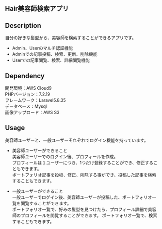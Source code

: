 ## Hair美容師検索アプリ

## Description
自分の好きな髪型から、美容師を検索することができるアプリです。
- Admin、Userのマルチ認証機能
- Adminでの記事投稿、検索、更新、削除機能
- Userでの記事閲覧、検索、詳細閲覧機能

## Dependency
開発環境：AWS Cloud9 <br>
PHPバージョン：7.2.19 <br>
フレームワーク：Laravel5.8.35 <br>
データベース：Mysql <br>
画像アップロード：AWS S3 <br>

## Usage
美容師ユーザーと、一般ユーザーそれぞれでログイン機能を持っています。


- 美容師ユーザーができること<br>
    美容師ユーザーでのログイン後、プロフィールを作成。<br>
    プロフィールは１ユーザーにつき、1つだけ登録することができ、修正することもできます。<br>
    ポートフォリオ記事を投稿、修正、削除する事ができ、投稿した記事を検索することもできます。<br>

- 一般ユーザーができること<br>
    一般ユーザーでログイン後、美容師ユーザーが投稿した、ポートフォリオ一覧を閲覧することができます。<br>
    ポートフォリオ一覧で、好みの髪型を見つけたら、プロフィール詳細で美容師のプロフィールを閲覧することができます。
    ポートフォリオ一覧で、検索することもできます。
    

